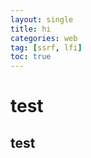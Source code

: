```yaml
---
layout: single
title: hi
categories: web
tag: [ssrf, lfi]
toc: true
---
```


# test
## test